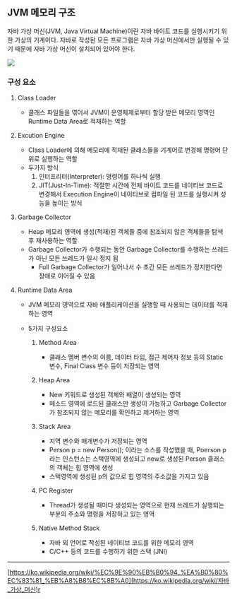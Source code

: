 ## JVM 메모리 구조

자바 가상 머신(JVM, Java Virtual Machine)이란 자바 바이트 코드를 실행시키기 위한 가상의 기계이다. 자바로 작성된 모든 프로그램은 자바 가상 머신에서만 실행될 수 있기 때문에 자바 가상 머신이 설치되어 있어야 한다.

![](https://github.com/jeonsanggi/TIL/blob/master/Image/JAVA/JVM.PNG)

### 구성 요소

1. Class Loader

   - 클래스 파일들을 엮어서 JVM이 운영체제로부터 할당 받은 메모리 영역인 Runtime Data Area로 적재하는 역할

2. Excution Engine

   - Class Loader에 의해 메모리에 적재된 클래스들을 기계어로 변경해 명령어 단위로 실행하는 역할
   - 두가지 방식
     1. 인터프리터(Interpreter): 명령어를 하나씩 실행
     2. JIT(Just-In-Time): 적절한 시간에 전체 바이트 코드를 네이티브 코드로 변경해서 Execution Engine이 네이티브로 컴파일 된 코드를 실행시켜 성능을 높이는 방식

3. Garbage Collector

   - Heap 메모리 영역에 생성(적재)된 객체들 중에 참조되지 않은 객체들을 탐색 후 재사용하는 역할
   - Garbage Collector가 수행되는 동안 Garbage Collector를 수행하는 쓰레드가 아닌 모든 쓰레드가 일시 정지 됨
     - Full Garbage Collector가 일어나서 수 초간 모든 쓰레드가 정지한다면 장애로 이어질 수 있음

4. Runtime Data Area

   - JVM 메모리 영역으로 자바 애플리케이션을 실행할 때 사용되는 데이터를 적재하는 영역

   - 5가지 구성요소

     1. Method Area

        - 클래스 멤버 변수의 이름, 데이터 타입, 접근 제어자 정보 등의 Static 변수, Final Class 변수 등이 저장되는 영역

     2. Heap Area

        - New 키워드로 생성된 객체와 배열이 생성되는 영역
        - 메소드 영역에 로드된 클래스만 생성이 가능하고 Garbage Collector가 참조되지 않는 메모리를 확인하고 제거하는 영역

     3. Stack Area

        - 지역 변수와 매개변수가 저장되는 영역
        - Person p = new Person(); 이라는 소스를 작성했을 때, Poerson p라는 인스턴스는 스택영역에 생성되고 new로 생성된 Person 클래스의 객체는 힙 영역에 생성
        - 스택영역에 생성된 p의 값으로 힙 영역의 주소값을 가지고 있음

     4. PC Register

        - Thread가 생성될 때마다 생성되는 영역으로 현재 쓰레드가 실행되는 부분의 주소와 명령을 저장하고 있는 영역

     5. Native Method Stack

        - 자바 외 언어로 작성된 네이티브 코드를 위한 메모리 영역
        - C/C++ 등의 코드를 수행하기 위한 스택 (JNI)



***

[https://ko.wikipedia.org/wiki/%EC%9E%90%EB%B0%94_%EA%B0%80%EC%83%81_%EB%A8%B8%EC%8B%A0](https://ko.wikipedia.org/wiki/자바_가상_머신)r
